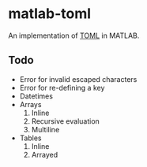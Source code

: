 # matlab-toml
An implementation of [TOML](https://github.com/toml-lang/toml) in MATLAB.

## Todo
* Error for invalid escaped characters
* Error for re-defining a key
* Datetimes
* Arrays
  1. Inline
  2. Recursive evaluation
  3. Multiline
* Tables
  1. Inline
  2. Arrayed
